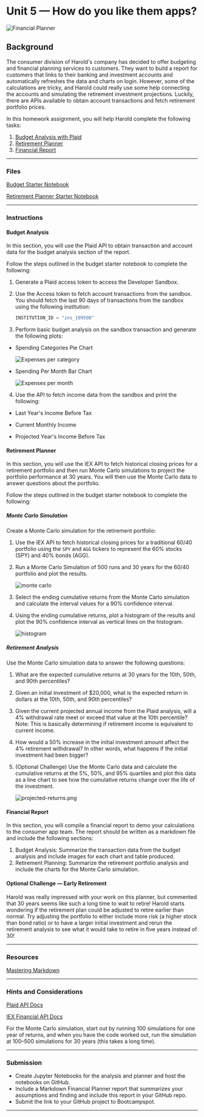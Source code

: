 # Unit 5 — How do you like them apps?

![Financial Planner](Images/financial-planner.png)

## Background

The consumer division of Harold's company has decided to offer budgeting and financial planning services to customers. They want to build a report for customers that links to their banking and investment accounts and automatically refreshes the data and charts on login. However, some of the calculations are tricky, and Harold could really use some help connecting the accounts and simulating the retirement investment projections. Luckily, there are APIs available to obtain account transactions and fetch retirement portfolio prices.

In this homework assignment, you will help Harold complete the following tasks:

1. [Budget Analysis with Plaid](#Budget-Analysis)
2. [Retirement Planner](#Retirement-Planner)
3. [Financial Report](#Financial-Report)

- - -

### Files

[Budget Starter Notebook](Starter_Code/account_summary.ipynb)

[Retirement Planner Starter Notebook](Starter_Code/portfolio_planner.ipynb)

- - -

### Instructions

#### Budget Analysis

In this section, you will use the Plaid API to obtain transaction and account data for the budget analysis section of the report.

Follow the steps outlined in the budget starter notebook to complete the following:

1. Generate a Plaid access token to access the Developer Sandbox.

2. Use the Access token to fetch account transactions from the sandbox. You should fetch the last 90 days of transactions from the sandbox using the following institution:

    ```python
    INSTITUTION_ID = "ins_109508"
    ```

3. Perform basic budget analysis on the sandbox transaction and generate the following plots:

* Spending Categories Pie Chart

  ![Expenses per category](Images/spending-pie.png)

* Spending Per Month Bar Chart

  ![Expenses per month](Images/spending-month.png)

4. Use the API to fetch income data from the sandbox and print the following:

* Last Year's Income Before Tax

* Current Monthly Income

* Projected Year's Income Before Tax

#### Retirement Planner

In this section, you will use the IEX API to fetch historical closing prices for a retirement portfolio and then run Monte Carlo simulations to project the portfolio performance at 30 years. You will then use the Monte Carlo data to answer questions about the portfolio.

Follow the steps outlined in the budget starter notebook to complete the following:

##### Monte Carlo Simulation

Create a Monte Carlo simulation for the retirement portfolio:

1. Use the IEX API to fetch historical closing prices for a traditional 60/40 portfolio using the `SPY` and `AGG` tickers to represent the 60% stocks (SPY) and 40% bonds (AGG).
2. Run a Monte Carlo Simulation of 500 runs and 30 years for the 60/40 portfolio and plot the results.

    ![monte carlo](Images/monte-carlo.png)

3. Select the ending cumulative returns from the Monte Carlo simulation and calculate the interval values for a 90% confidence interval.
4. Using the ending cumulative returns, plot a histogram of the results and plot the 90% confidence interval as vertical lines on the histogram.

    ![histogram](Images/histogram.png)

##### Retirement Analysis

Use the Monte Carlo simulation data to answer the following questions:

1. What are the expected cumulative returns at 30 years for the 10th, 50th, and 90th percentiles?
2. Given an initial investment of $20,000, what is the expected return in dollars at the 10th, 50th, and 90th percentiles?
3. Given the current projected annual income from the Plaid analysis, will a 4% withdrawal rate meet or exceed that value at the 10th percentile? Note: This is basically determining if retirement income is equivalent to current income.
4. How would a 50% increase in the initial investment amount affect the 4% retirement withdrawal? In other words, what happens if the initial investment had been bigger?
5. (Optional Challenge) Use the Monte Carlo data and calculate the cumulative returns at the 5%, 50%, and 95% quartiles and plot this data as a line chart to see how the cumulative returns change over the life of the investment.

    ![projected-returns.png](Images/projected-returns.png)

#### Financial Report

In this section, you will compile a financial report to demo your calculations to the consumer app team. The report should be written as a markdown file and include the following sections:

1. Budget Analysis: Summarize the transaction data from the budget analysis and include images for each chart and table produced.
2. Retirement Planning: Summarize the retirement portfolio analysis and include the charts for the Monte Carlo simulation.

#### Optional Challenge — Early Retirement

Harold was really impressed with your work on this planner, but commented that 30 years seems like such a long time to wait to retire! Harold starts wondering if the retirement plan could be adjusted to retire earlier than normal. Try adjusting the portfolio to either include more risk (a higher stock than bond ratio) or to have a larger initial investment and rerun the retirement analysis to see what it would take to retire in five years instead of 30!

- - -

### Resources

[Mastering Markdown](https://guides.github.com/features/mastering-markdown/)

- - -

### Hints and Considerations

[Plaid API Docs](https://plaid.com/docs/)

[IEX Financial API Docs](https://addisonlynch.github.io/iexfinance/stable/)

For the Monte Carlo simulation, start out by running 100 simulations for one year of returns, and when you have the code worked out, run the simulation at 100–500 simulations for 30 years (this takes a long time).

- - -

### Submission

* Create Jupyter Notebooks for the analysis and planner and host the notebooks on GitHub.
* Include a Markdown Financial Planner report that summarizes your assumptions and finding and include this report in your GitHub repo.
* Submit the link to your GitHub project to Bootcampspot.

- - -

